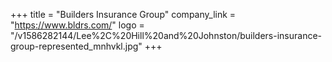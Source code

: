 +++
title = "Builders Insurance Group"
company_link = "https://www.bldrs.com/"
logo = "/v1586282144/Lee%2C%20Hill%20and%20Johnston/builders-insurance-group-represented_mnhvkl.jpg"
+++
